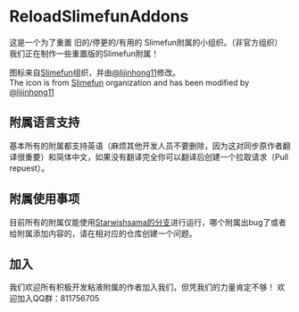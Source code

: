 # ReloadSlimefunAddons
这是一个为了重置 旧的/停更的/有用的 Slimefun附属的小组织。（非官方组织）  
我们正在制作一些重置版的Slimefun附属！    

图标来自[Slimefun](https://github.com/Slimefun)组织，并由[@lijinhong11](https://github/lijinhong11)修改。   
The icon is from [Slimefun](https://github.com/Slimefun) organization and has been modified by [@lijinhong11](https://github/lijinhong11)
## 附属语言支持 
基本所有的附属都支持英语（麻烦其他开发人员不要删除，因为这对同步原作者翻译很重要）和简体中文，如果没有翻译完全你可以翻译后创建一个拉取请求（Pull repuest）。    

## 附属使用事项
目前所有的附属仅能使用[Starwishsama的分支](https://github.com/starwishsama/Slimefun4)进行运行，哪个附属出bug了或者给附属添加内容的，请在相对应的仓库创建一个问题。

## 加入
我们欢迎所有积极开发粘液附属的作者加入我们，但凭我们的力量肯定不够！
欢迎加入QQ群：811756705
